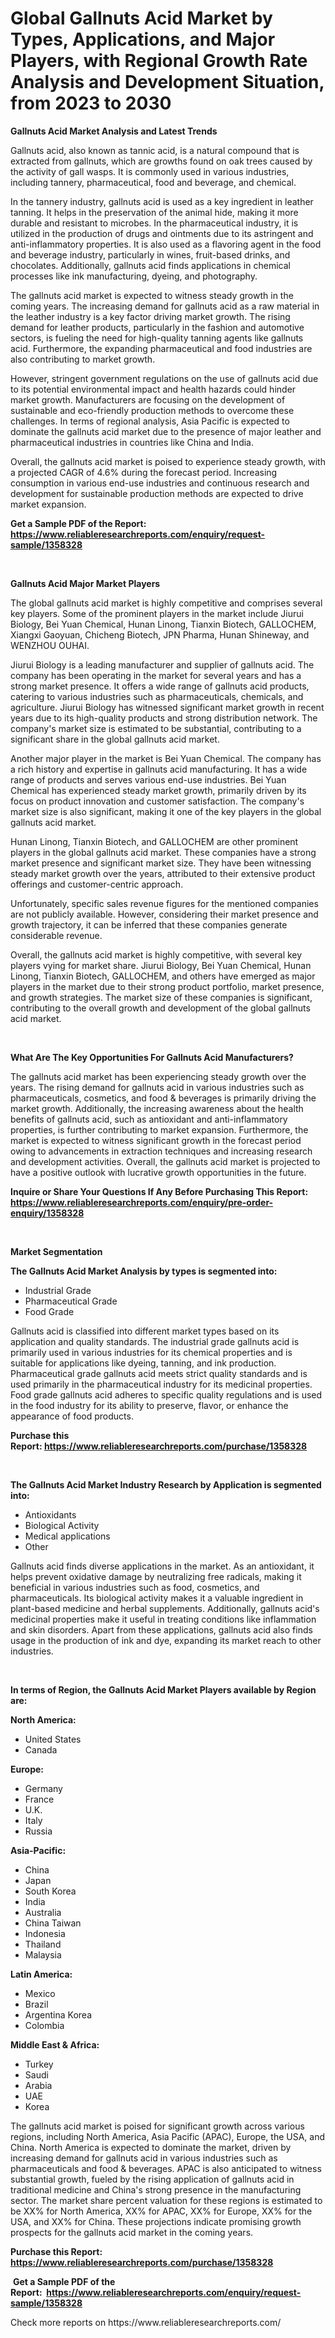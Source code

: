 <p><h1>Global Gallnuts Acid Market by Types, Applications, and Major Players, with Regional Growth Rate Analysis and Development Situation, from 2023 to 2030</h1></p><p><strong>Gallnuts Acid Market Analysis and Latest Trends</strong></p>
<p><p>Gallnuts acid, also known as tannic acid, is a natural compound that is extracted from gallnuts, which are growths found on oak trees caused by the activity of gall wasps. It is commonly used in various industries, including tannery, pharmaceutical, food and beverage, and chemical.</p><p>In the tannery industry, gallnuts acid is used as a key ingredient in leather tanning. It helps in the preservation of the animal hide, making it more durable and resistant to microbes. In the pharmaceutical industry, it is utilized in the production of drugs and ointments due to its astringent and anti-inflammatory properties. It is also used as a flavoring agent in the food and beverage industry, particularly in wines, fruit-based drinks, and chocolates. Additionally, gallnuts acid finds applications in chemical processes like ink manufacturing, dyeing, and photography.</p><p>The gallnuts acid market is expected to witness steady growth in the coming years. The increasing demand for gallnuts acid as a raw material in the leather industry is a key factor driving market growth. The rising demand for leather products, particularly in the fashion and automotive sectors, is fueling the need for high-quality tanning agents like gallnuts acid. Furthermore, the expanding pharmaceutical and food industries are also contributing to market growth.</p><p>However, stringent government regulations on the use of gallnuts acid due to its potential environmental impact and health hazards could hinder market growth. Manufacturers are focusing on the development of sustainable and eco-friendly production methods to overcome these challenges. In terms of regional analysis, Asia Pacific is expected to dominate the gallnuts acid market due to the presence of major leather and pharmaceutical industries in countries like China and India.</p><p>Overall, the gallnuts acid market is poised to experience steady growth, with a projected CAGR of 4.6% during the forecast period. Increasing consumption in various end-use industries and continuous research and development for sustainable production methods are expected to drive market expansion.</p></p>
<p><strong>Get a Sample PDF of the Report:&nbsp; <a href="https://www.reliableresearchreports.com/enquiry/request-sample/1358328">https://www.reliableresearchreports.com/enquiry/request-sample/1358328</a></strong></p>
<p>&nbsp;</p>
<p><strong>Gallnuts Acid Major Market Players</strong></p>
<p><p>The global gallnuts acid market is highly competitive and comprises several key players. Some of the prominent players in the market include Jiurui Biology, Bei Yuan Chemical, Hunan Linong, Tianxin Biotech, GALLOCHEM, Xiangxi Gaoyuan, Chicheng Biotech, JPN Pharma, Hunan Shineway, and WENZHOU OUHAI.</p><p>Jiurui Biology is a leading manufacturer and supplier of gallnuts acid. The company has been operating in the market for several years and has a strong market presence. It offers a wide range of gallnuts acid products, catering to various industries such as pharmaceuticals, chemicals, and agriculture. Jiurui Biology has witnessed significant market growth in recent years due to its high-quality products and strong distribution network. The company's market size is estimated to be substantial, contributing to a significant share in the global gallnuts acid market.</p><p>Another major player in the market is Bei Yuan Chemical. The company has a rich history and expertise in gallnuts acid manufacturing. It has a wide range of products and serves various end-use industries. Bei Yuan Chemical has experienced steady market growth, primarily driven by its focus on product innovation and customer satisfaction. The company's market size is also significant, making it one of the key players in the global gallnuts acid market.</p><p>Hunan Linong, Tianxin Biotech, and GALLOCHEM are other prominent players in the global gallnuts acid market. These companies have a strong market presence and significant market size. They have been witnessing steady market growth over the years, attributed to their extensive product offerings and customer-centric approach.</p><p>Unfortunately, specific sales revenue figures for the mentioned companies are not publicly available. However, considering their market presence and growth trajectory, it can be inferred that these companies generate considerable revenue.</p><p>Overall, the gallnuts acid market is highly competitive, with several key players vying for market share. Jiurui Biology, Bei Yuan Chemical, Hunan Linong, Tianxin Biotech, GALLOCHEM, and others have emerged as major players in the market due to their strong product portfolio, market presence, and growth strategies. The market size of these companies is significant, contributing to the overall growth and development of the global gallnuts acid market.</p></p>
<p>&nbsp;</p>
<p><strong>What Are The Key Opportunities For Gallnuts Acid Manufacturers?</strong></p>
<p><p>The gallnuts acid market has been experiencing steady growth over the years. The rising demand for gallnuts acid in various industries such as pharmaceuticals, cosmetics, and food & beverages is primarily driving the market growth. Additionally, the increasing awareness about the health benefits of gallnuts acid, such as antioxidant and anti-inflammatory properties, is further contributing to market expansion. Furthermore, the market is expected to witness significant growth in the forecast period owing to advancements in extraction techniques and increasing research and development activities. Overall, the gallnuts acid market is projected to have a positive outlook with lucrative growth opportunities in the future.</p></p>
<p><strong>Inquire or Share Your Questions If Any Before Purchasing This Report: <a href="https://www.reliableresearchreports.com/enquiry/pre-order-enquiry/1358328">https://www.reliableresearchreports.com/enquiry/pre-order-enquiry/1358328</a></strong></p>
<p>&nbsp;</p>
<p><strong>Market Segmentation</strong></p>
<p><strong>The Gallnuts Acid Market Analysis by types is segmented into:</strong></p>
<p><ul><li>Industrial Grade</li><li>Pharmaceutical Grade</li><li>Food Grade</li></ul></p>
<p><p>Gallnuts acid is classified into different market types based on its application and quality standards. The industrial grade gallnuts acid is primarily used in various industries for its chemical properties and is suitable for applications like dyeing, tanning, and ink production. Pharmaceutical grade gallnuts acid meets strict quality standards and is used primarily in the pharmaceutical industry for its medicinal properties. Food grade gallnuts acid adheres to specific quality regulations and is used in the food industry for its ability to preserve, flavor, or enhance the appearance of food products.</p></p>
<p><strong>Purchase this Report:&nbsp;<a href="https://www.reliableresearchreports.com/purchase/1358328">https://www.reliableresearchreports.com/purchase/1358328</a></strong></p>
<p>&nbsp;</p>
<p><strong>The Gallnuts Acid Market Industry Research by Application is segmented into:</strong></p>
<p><ul><li>Antioxidants</li><li>Biological Activity</li><li>Medical applications</li><li>Other</li></ul></p>
<p><p>Gallnuts acid finds diverse applications in the market. As an antioxidant, it helps prevent oxidative damage by neutralizing free radicals, making it beneficial in various industries such as food, cosmetics, and pharmaceuticals. Its biological activity makes it a valuable ingredient in plant-based medicine and herbal supplements. Additionally, gallnuts acid's medicinal properties make it useful in treating conditions like inflammation and skin disorders. Apart from these applications, gallnuts acid also finds usage in the production of ink and dye, expanding its market reach to other industries.</p></p>
<p>&nbsp;</p>
<p><strong>In terms of Region, the Gallnuts Acid Market Players available by Region are:</strong></p>
<p>
    <p> <strong> North America: </strong>
        <ul>
            <li>United States</li>
            <li>Canada</li>
        </ul>
        </p> 
    <p> <strong> Europe: </strong>
        <ul>
            <li>Germany</li>
            <li>France</li>
            <li>U.K.</li>
            <li>Italy</li>
            <li>Russia</li>
        </ul>
        </p> 
    <p> <strong> Asia-Pacific: </strong>
        <ul>
            <li>China</li>
            <li>Japan</li>
            <li>South Korea</li>
            <li>India</li>
            <li>Australia</li>
            <li>China Taiwan</li>
            <li>Indonesia</li>
            <li>Thailand</li>
            <li>Malaysia</li>
        </ul>
        </p> 
    <p> <strong> Latin America: </strong>
        <ul>
            <li>Mexico</li>
            <li>Brazil</li>
            <li>Argentina Korea</li>
            <li>Colombia</li>
        </ul>
        </p> 
    <p> <strong> Middle East & Africa: </strong>
        <ul>
            <li>Turkey</li>
            <li>Saudi</li>
            <li>Arabia</li>
            <li>UAE</li>
            <li>Korea</li>
        </ul>
    </p>
    </p>
<p><p>The gallnuts acid market is poised for significant growth across various regions, including North America, Asia Pacific (APAC), Europe, the USA, and China. North America is expected to dominate the market, driven by increasing demand for gallnuts acid in various industries such as pharmaceuticals and food & beverages. APAC is also anticipated to witness substantial growth, fueled by the rising application of gallnuts acid in traditional medicine and China's strong presence in the manufacturing sector. The market share percent valuation for these regions is estimated to be XX% for North America, XX% for APAC, XX% for Europe, XX% for the USA, and XX% for China. These projections indicate promising growth prospects for the gallnuts acid market in the coming years.</p></p>
<p><strong>Purchase this Report: <a href="https://www.reliableresearchreports.com/purchase/1358328">https://www.reliableresearchreports.com/purchase/1358328</a></strong></p>
<p>&nbsp;<strong>Get a Sample PDF of the Report:&nbsp;&nbsp;<a href="https://www.reliableresearchreports.com/enquiry/request-sample/1358328">https://www.reliableresearchreports.com/enquiry/request-sample/1358328</a></strong></p>
<p><strong></strong></p>
<p>Check more reports on https://www.reliableresearchreports.com/</p>